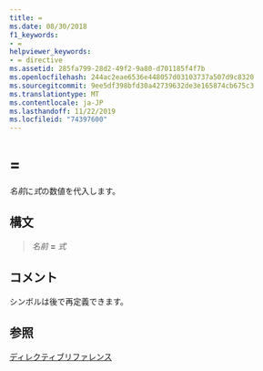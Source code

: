 ```yaml
---
title: =
ms.date: 08/30/2018
f1_keywords:
- =
helpviewer_keywords:
- = directive
ms.assetid: 285fa799-28d2-49f2-9a80-d701185f4f7b
ms.openlocfilehash: 244ac2eae6536e448057d03103737a507d9c8320
ms.sourcegitcommit: 9ee5df398bfd30a42739632de3e165874cb675c3
ms.translationtype: MT
ms.contentlocale: ja-JP
ms.lasthandoff: 11/22/2019
ms.locfileid: "74397600"
---
```

# <a name=""></a>=

*名前*に*式*の数値を代入します。

## <a name="syntax"></a>構文

> *名前* **=** *式*

## <a name="remarks"></a>コメント

シンボルは後で再定義できます。

## <a name="see-also"></a>参照

[ディレクティブリファレンス](directives-reference.md)
